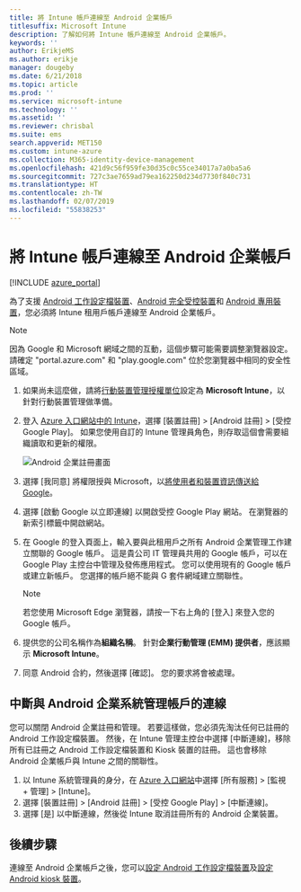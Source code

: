 ```yaml
---
title: 將 Intune 帳戶連線至 Android 企業帳戶
titlesuffix: Microsoft Intune
description: 了解如何將 Intune 帳戶連線至 Android 企業帳戶。
keywords: ''
author: ErikjeMS
ms.author: erikje
manager: dougeby
ms.date: 6/21/2018
ms.topic: article
ms.prod: ''
ms.service: microsoft-intune
ms.technology: ''
ms.assetid: ''
ms.reviewer: chrisbal
ms.suite: ems
search.appverid: MET150
ms.custom: intune-azure
ms.collection: M365-identity-device-management
ms.openlocfilehash: 421d9c56f959fe30d35c0c55ce34017a7a0ba5a6
ms.sourcegitcommit: 727c3ae7659ad79ea162250d234d7730f840c731
ms.translationtype: HT
ms.contentlocale: zh-TW
ms.lasthandoff: 02/07/2019
ms.locfileid: "55838253"
---
```

# <a name="connect-your-intune-account-to-your-android-enterprise-account"></a>將 Intune 帳戶連線至 Android 企業帳戶

[!INCLUDE [azure_portal](./includes/azure_portal.md)]

為了支援 [Android 工作設定檔裝置](android-work-profile-enroll.md)、[Android 完全受控裝置](android-fully-managed-enroll.md)和 [Android 專用裝置](android-kiosk-enroll.md)，您必須將 Intune 租用戶帳戶連線至 Android 企業帳戶。  

> [!NOTE]
> 因為 Google 和 Microsoft 網域之間的互動，這個步驟可能需要調整瀏覽器設定。  請確定 "portal.azure.com" 和 "play.google.com" 位於您瀏覽器中相同的安全性區域。

1. 如果尚未這麼做，請將[行動裝置管理授權單位](mdm-authority-set.md)設定為 **Microsoft Intune**，以針對行動裝置管理做準備。
2. 登入 [Azure 入口網站中的 Intune](https://aka.ms/intuneportal)，選擇 [裝置註冊] > [Android 註冊] > [受控 Google Play]。  如果您使用自訂的 Intune 管理員角色，則存取這個會需要組織讀取和更新的權限。
   
   ![Android 企業註冊畫面](./media/android-work-bind.png)

3. 選擇 [我同意] 將權限授與 Microsoft，以[將使用者和裝置資訊傳送給 Google](data-intune-sends-to-google.md)。 
   
4. 選擇 [啟動 Google 以立即連線] 以開啟受控 Google Play 網站。 在瀏覽器的新索引標籤中開啟網站。
  
5. 在 Google 的登入頁面上，輸入要與此租用戶之所有 Android 企業管理工作建立關聯的 Google 帳戶。 這是貴公司 IT 管理員共用的 Google 帳戶，可以在 Google Play 主控台中管理及發佈應用程式。 您可以使用現有的 Google 帳戶或建立新帳戶。 您選擇的帳戶絕不能與 G 套件網域建立關聯性。
    
    > [!Note]
    > 若您使用 Microsoft Edge 瀏覽器，請按一下右上角的 [登入] 來登入您的 Google 帳戶。

6. 提供您的公司名稱作為**組織名稱**。 針對**企業行動管理 (EMM) 提供者**，應該顯示 **Microsoft Intune**。

7. 同意 Android 合約，然後選擇 [確認]。 您的要求將會被處理。

## <a name="disconnect-your-android-enterprise-administrative-account"></a>中斷與 Android 企業系統管理帳戶的連線

您可以關閉 Android 企業註冊和管理。 若要這樣做，您必須先淘汰任何已註冊的 Android 工作設定檔裝置。 然後，在 Intune 管理主控台中選擇 [中斷連線]，移除所有已註冊之 Android 工作設定檔裝置和 Kiosk 裝置的註冊。 這也會移除 Android 企業帳戶與 Intune 之間的關聯性。

1. 以 Intune 系統管理員的身分，在 [Azure 入口網站](https://portal.azure.com)中選擇 [所有服務] > [監視 + 管理] > [Intune]。
2. 選擇 [裝置註冊] > [Android 註冊] > [受控 Google Play] > [中斷連線]。
3. 選擇 [是] 以中斷連線，然後從 Intune 取消註冊所有的 Android 企業裝置。

## <a name="next-steps"></a>後續步驟

連線至 Android 企業帳戶之後，您可以[設定 Android 工作設定檔裝置](android-work-profile-enroll.md)及[設定 Android kiosk 裝置](android-kiosk-enroll.md)。
